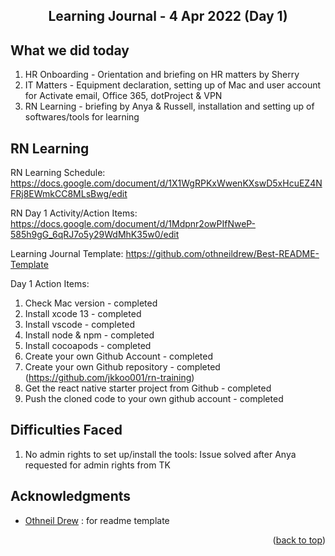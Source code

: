<div id="top"></div>
<h2 align="center">Learning Journal - 4 Apr 2022 (Day 1)</h2>


## What we did today
1. HR Onboarding - Orientation and briefing on HR matters by Sherry
2. IT Matters - Equipment declaration, setting up of Mac and user account for Activate email, Office 365, dotProject & VPN
3. RN Learning - briefing by Anya & Russell, installation and setting up of softwares/tools for learning


## RN Learning
RN Learning Schedule: https://docs.google.com/document/d/1X1WgRPKxWwenKXswD5xHcuEZ4NFRj8EWmkCC8MLsBwg/edit

RN Day 1 Activity/Action Items: https://docs.google.com/document/d/1Mdpnr2owPIfNweP-585h9gG_6qRJ7o5y29WdMhK35w0/edit

Learning Journal Template: https://github.com/othneildrew/Best-README-Template


Day 1 Action Items:
1. Check Mac version - completed
2. Install xcode 13 - completed
3. Install vscode - completed
4. Install node & npm - completed
5. Install  cocoapods - completed
6. Create your own Github Account - completed
7. Create your own Github repository - completed (https://github.com/jkkoo001/rn-training)
8. Get the react native starter project from Github - completed
9. Push the cloned code to your own github account - completed


## Difficulties Faced
1. No admin rights to set up/install the tools: Issue solved after Anya requested for admin rights from TK


## Acknowledgments

* [Othneil Drew](https://github.com/othneildrew/Best-README-Template) : for readme template


<p align="right">(<a href="#top">back to top</a>)</p>
